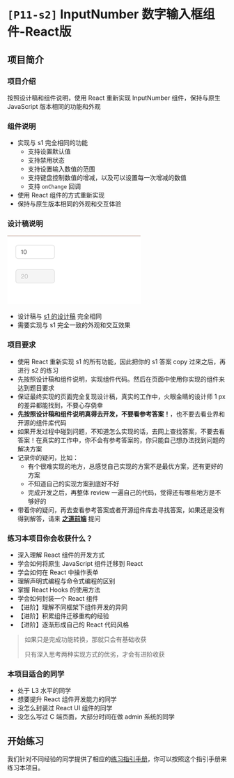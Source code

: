 # `[P11-s2]` InputNumber 数字输入框组件-React版

## 项目简介

### 项目介绍

按照设计稿和组件说明，使用 React 重新实现 InputNumber 组件，保持与原生 JavaScript 版本相同的功能和外观



### 组件说明

- 实现与 s1 完全相同的功能
  - 支持设置默认值
  - 支持禁用状态
  - 支持设置输入数值的范围
  - 支持键盘控制数值的增减，以及可以设置每一次增减的数值
  - 支持 `onChange` 回调
- 使用 React 组件的方式重新实现
- 保持与原生版本相同的外观和交互体验



### 设计稿说明

![s2 设计稿](./design/design_inputnumber1.png)

- 设计稿与 [s1 的设计稿](../s1/README.md) 完全相同
- 需要实现与 s1 完全一致的外观和交互效果



### 项目要求

- 使用 React 重新实现 s1 的所有功能，因此把你的 s1 答案 copy 过来之后，再进行 s2 的练习
- 先按照设计稿和组件说明，实现组件代码。然后在页面中使用你实现的组件来达到题目要求
- 保证最终实现的页面完全复现设计稿，真实的工作中，火眼金睛的设计师 1 px 的差异都能找到，不要心存侥幸
- **先按照设计稿和组件说明真得去开发，不要看参考答案！**，也不要去看业界和开源的组件库代码
- 如果开发过程中碰到问题，不知道怎么实现的话，去网上查找答案，不要去看答案！在真实的工作中，你不会有参考答案的，你只能自己想办法找到问题的解决方案
- 记录你的疑问，比如：
  - 有个很难实现的地方，总感觉自己实现的方案不是最优方案，还有更好的方案
  - 不知道自己的实现方案到底好不好
  - 完成开发之后，再整体 review 一遍自己的代码，觉得还有哪些地方是不够好的
- 带着你的疑问，再去查看参考答案或者开源组件库去寻找答案，如果还是没有得到解答，请来 [**之道前端**](https://kcnrozgf41zs.feishu.cn/wiki/PBj0w5rjUiEWVgktZE0caKOunNc) 提问



### 练习本项目你会收获什么？

- 深入理解 React 组件的开发方式
- 学会如何将原生 JavaScript 组件迁移到 React
- 学会如何在 React 中操作表单
- 理解声明式编程与命令式编程的区别
- 掌握 React Hooks 的使用方法
- 学会如何封装一个 React 组件
- 【进阶】理解不同框架下组件开发的异同
- 【进阶】积累组件迁移重构的经验
- 【进阶】逐渐形成自己的 React 代码风格

> 如果只是完成功能转换，那就只会有基础收获
>
> 只有深入思考两种实现方式的优劣，才会有进阶收获



### 本项目适合的同学

- 处于 L3 水平的同学
- 想要提升 React 组件开发能力的同学
- 没怎么封装过 React UI 组件的同学
- 没怎么写过 C 端页面，大部分时间在做 admin 系统的同学



## 开始练习

我们针对不同经验的同学提供了相应的[练习指引手册](https://kcnrozgf41zs.feishu.cn/wiki/An7GwvUQrirdvdkJdQ9c4q3Rndd)，你可以按照这个指引手册来练习本项目。


